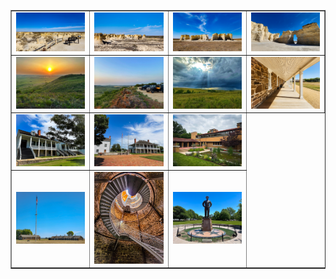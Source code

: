 <table align=center border="1">

<tr>

<td width="250"> <img src="../pics/ks_101.jpg" width="240" border=0 alt=""></img> </td>
<td width="250"> <img src="../pics/ks_102.jpg" width="240" border=0 alt=""></img> </td>
<td width="250"> <img src="../pics/ks_103.jpg" width="240" border=0 alt=""></img> </td>
<td width="250"> <img src="../pics/ks_104.jpg" width="240" border=0 alt=""></img> </td>

</tr>

<tr>

<td width="250"> <img src="../pics/ks_201.JPG" width="240" border=0 alt=""></img> </td>
<td width="250"> <img src="../pics/ks_202.JPG" width="240" border=0 alt=""></img> </td>
<td width="250"> <img src="../pics/ks_203.JPG" width="240" border=0 alt=""></img> </td>
<td width="250"> <img src="../pics/ks_402.jpg" width="240" border=0 alt=""></img> </td>

</tr>

<tr>

<td width="250"> <img src="../pics/ks_301.jpg" width="240" border=0 alt=""></img> </td>
<td width="250"> <img src="../pics/ks_302.jpg" width="240" border=0 alt=""></img> </td>
<td width="250"> <img src="../pics/ks_303.jpg" width="240" border=0 alt=""></img> </td>

</tr>

<tr>

<td width="250"> <img src="../pics/ks_401.jpg" width="240" border=0 alt=""></img> </td>
<td width="250"> <img src="../pics/ks_304.jpg" width="240" border=0 alt=""></img> </td>
<td width="250"> <img src="../pics/ks_204.jpg" width="240" border=0 alt=""></img> </td>

</tr>


</table>
